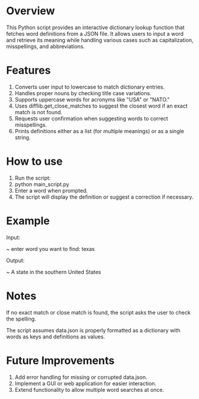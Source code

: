# Overview

This Python script provides an interactive dictionary lookup function that fetches word definitions from a JSON file. It allows users to input a word and retrieve its meaning while handling various cases such as capitalization, misspellings, and abbreviations.

# Features

1. Converts user input to lowercase to match dictionary entries.
2. Handles proper nouns by checking title case variations.
3. Supports uppercase words for acronyms like "USA" or "NATO."
4. Uses difflib.get_close_matches to suggest the closest word if an exact match is not found.
5. Requests user confirmation when suggesting words to correct misspellings.
6. Prints definitions either as a list (for multiple meanings) or as a single string.

# How to use

1. Run the script:
2. python main_script.py
3. Enter a word when prompted.
4. The script will display the definition or suggest a correction if necessary.

# Example

Input:

~ enter word you want to find: texas

Output:

~ A state in the southern United States

# Notes

If no exact match or close match is found, the script asks the user to check the spelling.

The script assumes data.json is properly formatted as a dictionary with words as keys and definitions as values.

# Future Improvements

1. Add error handling for missing or corrupted data.json.
2. Implement a GUI or web application for easier interaction.
3. Extend functionality to allow multiple word searches at once.
